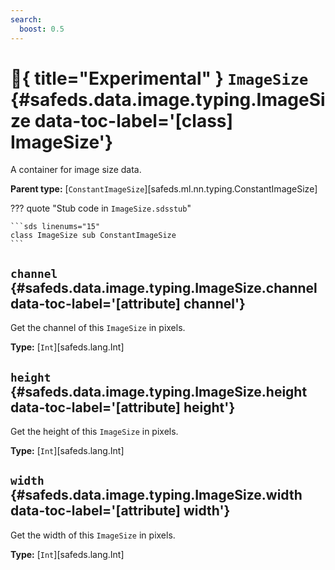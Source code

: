 ```yaml
---
search:
  boost: 0.5
---
```


[//]: # (DO NOT EDIT THIS FILE DIRECTLY. Instead, edit the corresponding stub file and execute `npm run docs:api`.)

# :test_tube:{ title="Experimental" } <code class="doc-symbol doc-symbol-class"></code> `ImageSize` {#safeds.data.image.typing.ImageSize data-toc-label='[class] ImageSize'}

A container for image size data.

**Parent type:** [`ConstantImageSize`][safeds.ml.nn.typing.ConstantImageSize]

??? quote "Stub code in `ImageSize.sdsstub`"

    ```sds linenums="15"
    class ImageSize sub ConstantImageSize
    ```

## <code class="doc-symbol doc-symbol-attribute"></code> `channel` {#safeds.data.image.typing.ImageSize.channel data-toc-label='[attribute] channel'}

Get the channel of this `ImageSize` in pixels.

**Type:** [`Int`][safeds.lang.Int]

## <code class="doc-symbol doc-symbol-attribute"></code> `height` {#safeds.data.image.typing.ImageSize.height data-toc-label='[attribute] height'}

Get the height of this `ImageSize` in pixels.

**Type:** [`Int`][safeds.lang.Int]

## <code class="doc-symbol doc-symbol-attribute"></code> `width` {#safeds.data.image.typing.ImageSize.width data-toc-label='[attribute] width'}

Get the width of this `ImageSize` in pixels.

**Type:** [`Int`][safeds.lang.Int]
